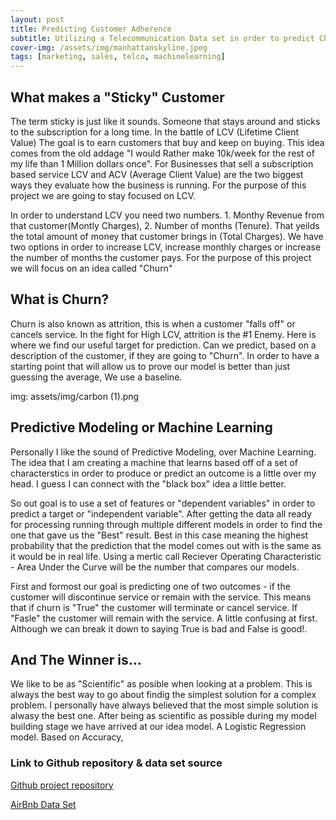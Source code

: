 ```yaml
---
layout: post
title: Predicting Customer Adherence
subtitle: Utilizing a Telecommunication Data set in order to predict Churn
cover-img: /assets/img/manhattanskyline.jpeg
tags: [marketing, sales, telco, machinelearning]
---
```


## What makes a "Sticky" Customer

The term sticky is just like it sounds. Someone that stays around and sticks to the subscription for a long time. In the battle of LCV (Lifetime Client Value) The goal is to earn customers that buy and keep on buying. This idea comes from the old addage "I would Rather make 10k/week for the rest of my life than 1 Million dollars once". For Businesses that sell a subscription based service LCV and ACV (Average Client Value) are the two biggest ways they evaluate how the business is running. For the purpose of this project we are going to stay focused on LCV. 

In order to understand LCV you need two numbers. 1. Monthy Revenue from that customer(Montly Charges), 2. Number of months (Tenure). That yeilds the total amount of money that customer brings in (Total Charges). We have two options in order to increase LCV, increase monthly charges or increase the number of months the customer pays. For the purpose of this project we will focus on an idea called "Churn"

## What is Churn?

Churn is also known as attrition, this is when a customer "falls off" or cancels service. In the fight for High LCV, attrition is the #1 Enemy. Here is where we find our useful target for prediction. Can we predict, based on a description of the customer, if they are going to "Churn". In order to have a starting point that will allow us to prove our model is better than just guessing the average, We use a baseline. 

img: assets/img/carbon (1).png

## Predictive Modeling or Machine Learning

Personally I like the sound of Predictive Modeling, over Machine Learning. The idea that I am creating a machine that learns based off of a set of characterstics in order to produce or predict an outcome is a little over my head. I guess I can connect with the "black box" idea a little better. 

So out goal is to use a set of features or "dependent variables" in order to predict a target or "independent variable". After getting the data all ready for processing running through multiple different models in order to find the one that gave us the "Best" result. Best in this case meaning the highest probability that the prediction that the model comes out with is the same as it would be in real life. Using a mertic call Reciever Operating Characteristic - Area Under the Curve will be the number that compares our models. 

First and formost our goal is predicting one of two outcomes - if the customer will discontinue service or remain with the service. This means that if churn is "True" the customer will terminate or cancel service. If "Fasle" the customer will remain with the service. A little confusing at first. Although we can break it down to saying True is bad and False is good!. 

## And The Winner is...

We like to be as "Scientific" as posible when looking at a problem. This is always the best way to go about findig the simplest solution for a complex problem. I personally have always believed that the most simple solution is alwasy the best one. After being as scientific as possible during my model building stage we have arrived at our idea model. A Logistic Regression model. Based on Accuracy, 


### Link to Github repository & data set source 

[Github project repository](https://github.com/trevorwjames/Build-Week-1)

[AirBnb Data Set](http://insideairbnb.com/get-the-data.html)


